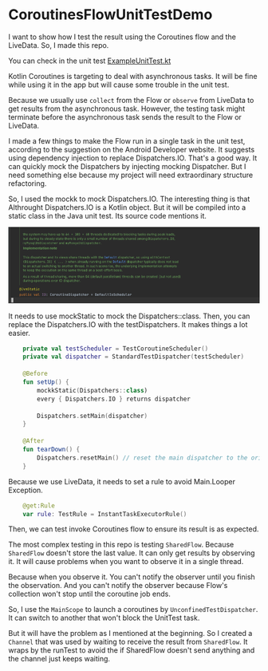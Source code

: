 # CoroutinesFlowUnitTestDemo

I want to show how I test the result using the Coroutines flow and the LiveData. So, I made this repo.

You can check in the unit test [ExampleUnitTest.kt](https://github.com/jastpower884/CoroutinesFlowUnitTestDemo/blob/main/app/src/test/java/com/jastzeonic/coroutinesflowunittestdemo/ExampleUnitTest.kt)

Kotlin Coroutines is targeting to deal with asynchronous tasks. It will be fine while using it in the app but will cause some trouble in the unit test.

Because we usually use ``collect`` from the Flow or ``observe`` from LiveData to get results from the asynchronous task. However, the testing task might terminate before the asynchronous task sends the result to the Flow or LiveData.

I made a few things to make the Flow run in a single task in the unit test, according to the suggestion on the Android Developer website. It suggests using dependency injection to replace Dispatchers.IO. That's a good way. It can quickly mock the Dispatchers by injecting mocking Dispatcher. But I need something else because my project will need extraordinary structure refactoring.

So, I used the mockk to mock Dispatchers.IO. The interesting thing is that Althrought Dispatchers.IO is a Kotlin object. But it will be compiled into a static class in the Java unit test. Its source code mentions it.

![alt text](image/dispatchers_io_defined.png "Title")

It needs to use mockStatic to mock the Dispatchers::class. Then, you can replace the Dispatchers.IO with the testDispatchers. It makes things a lot easier.

```kotlin
    private val testScheduler = TestCoroutineScheduler()
    private val dispatcher = StandardTestDispatcher(testScheduler)

    @Before
    fun setUp() {
        mockkStatic(Dispatchers::class)
        every { Dispatchers.IO } returns dispatcher

        Dispatchers.setMain(dispatcher)
    }

    @After
    fun tearDown() {
        Dispatchers.resetMain() // reset the main dispatcher to the original Main dispatcher
    }
```

Because we use LiveData, it needs to set a rule to avoid Main.Looper Exception.

```kotlin
    @get:Rule
    var rule: TestRule = InstantTaskExecutorRule()
```

Then, we can test invoke Coroutines flow to ensure its result is as expected.

The most complex testing in this repo is testing ``SharedFlow``. Because ``SharedFlow`` doesn't store the last value. It can only get results by observing it. It will cause problems when you want to observe it in a single thread.

Because when you observe it. You can't notify the observer until you finish the observation. And you can't notify the observer because Flow's collection won't stop until the coroutine job ends. 

So, I use the ``MainScope`` to launch a coroutines by ``UnconfinedTestDispatcher``. It can switch to another that won't block the UnitTest task.

But it will have the problem as I mentioned at the beginning. So I created a ``Channel`` that was used by waiting to receive the result from ``SharedFlow``. It wraps by the runTest to avoid the if SharedFlow doesn't send anything and the channel just keeps waiting.
